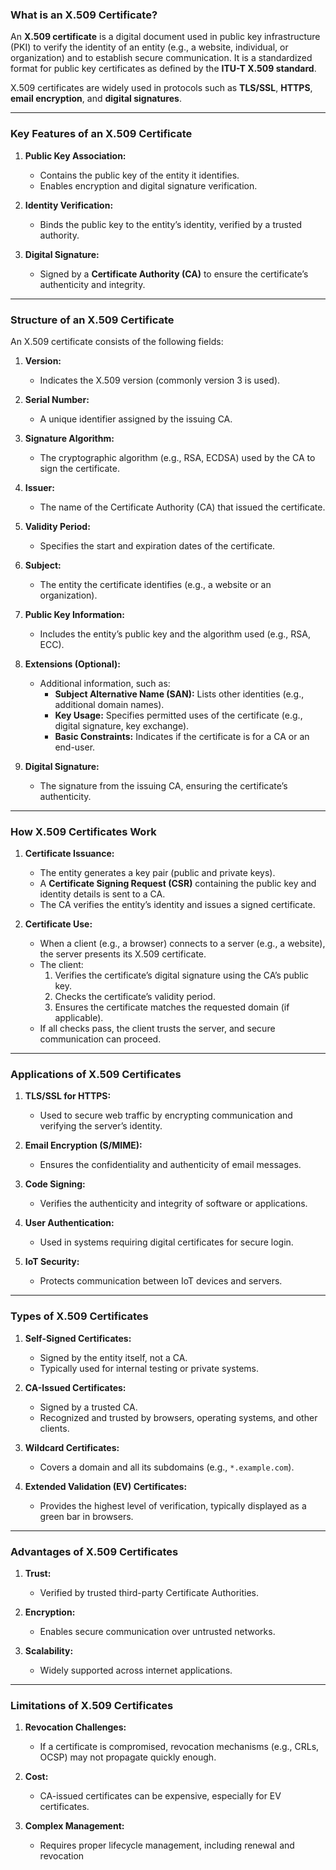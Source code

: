 ### **What is an X.509 Certificate?**

An **X.509 certificate** is a digital document used in public key infrastructure (PKI) to verify the identity of an entity (e.g., a website, individual, or organization) and to establish secure communication. It is a standardized format for public key certificates as defined by the **ITU-T X.509 standard**.

X.509 certificates are widely used in protocols such as **TLS/SSL**, **HTTPS**, **email encryption**, and **digital signatures**.

---

### **Key Features of an X.509 Certificate**
1. **Public Key Association:**
    - Contains the public key of the entity it identifies.
    - Enables encryption and digital signature verification.

2. **Identity Verification:**
    - Binds the public key to the entity’s identity, verified by a trusted authority.

3. **Digital Signature:**
    - Signed by a **Certificate Authority (CA)** to ensure the certificate’s authenticity and integrity.

---

### **Structure of an X.509 Certificate**
An X.509 certificate consists of the following fields:

1. **Version:**
    - Indicates the X.509 version (commonly version 3 is used).

2. **Serial Number:**
    - A unique identifier assigned by the issuing CA.

3. **Signature Algorithm:**
    - The cryptographic algorithm (e.g., RSA, ECDSA) used by the CA to sign the certificate.

4. **Issuer:**
    - The name of the Certificate Authority (CA) that issued the certificate.

5. **Validity Period:**
    - Specifies the start and expiration dates of the certificate.

6. **Subject:**
    - The entity the certificate identifies (e.g., a website or an organization).

7. **Public Key Information:**
    - Includes the entity’s public key and the algorithm used (e.g., RSA, ECC).

8. **Extensions (Optional):**
    - Additional information, such as:
        - **Subject Alternative Name (SAN):** Lists other identities (e.g., additional domain names).
        - **Key Usage:** Specifies permitted uses of the certificate (e.g., digital signature, key exchange).
        - **Basic Constraints:** Indicates if the certificate is for a CA or an end-user.

9. **Digital Signature:**
    - The signature from the issuing CA, ensuring the certificate’s authenticity.

---

### **How X.509 Certificates Work**
1. **Certificate Issuance:**
    - The entity generates a key pair (public and private keys).
    - A **Certificate Signing Request (CSR)** containing the public key and identity details is sent to a CA.
    - The CA verifies the entity’s identity and issues a signed certificate.

2. **Certificate Use:**
    - When a client (e.g., a browser) connects to a server (e.g., a website), the server presents its X.509 certificate.
    - The client:
        1. Verifies the certificate’s digital signature using the CA’s public key.
        2. Checks the certificate’s validity period.
        3. Ensures the certificate matches the requested domain (if applicable).
    - If all checks pass, the client trusts the server, and secure communication can proceed.

---

### **Applications of X.509 Certificates**
1. **TLS/SSL for HTTPS:**
    - Used to secure web traffic by encrypting communication and verifying the server’s identity.

2. **Email Encryption (S/MIME):**
    - Ensures the confidentiality and authenticity of email messages.

3. **Code Signing:**
    - Verifies the authenticity and integrity of software or applications.

4. **User Authentication:**
    - Used in systems requiring digital certificates for secure login.

5. **IoT Security:**
    - Protects communication between IoT devices and servers.

---

### **Types of X.509 Certificates**
1. **Self-Signed Certificates:**
    - Signed by the entity itself, not a CA.
    - Typically used for internal testing or private systems.

2. **CA-Issued Certificates:**
    - Signed by a trusted CA.
    - Recognized and trusted by browsers, operating systems, and other clients.

3. **Wildcard Certificates:**
    - Covers a domain and all its subdomains (e.g., `*.example.com`).

4. **Extended Validation (EV) Certificates:**
    - Provides the highest level of verification, typically displayed as a green bar in browsers.

---

### **Advantages of X.509 Certificates**
1. **Trust:**
    - Verified by trusted third-party Certificate Authorities.

2. **Encryption:**
    - Enables secure communication over untrusted networks.

3. **Scalability:**
    - Widely supported across internet applications.

---

### **Limitations of X.509 Certificates**
1. **Revocation Challenges:**
    - If a certificate is compromised, revocation mechanisms (e.g., CRLs, OCSP) may not propagate quickly enough.

2. **Cost:**
    - CA-issued certificates can be expensive, especially for EV certificates.

3. **Complex Management:**
    - Requires proper lifecycle management, including renewal and revocation
